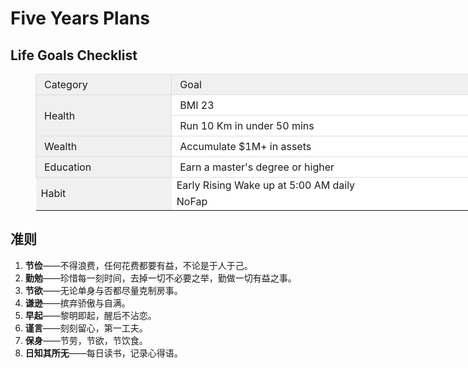 # Five Years Plans

## Life Goals Checklist

<figure class="table" style="width:1260px;">
      <table style="background-color:rgb(255, 255, 255);">
        <tbody>
          <tr>
            <td style="background-color:#f0f0f0;border:1px solid rgb(221, 221, 221);padding:6px 13px;width:200px;">Category</td>
            <td style="background-color:rgb(240, 240, 240);border:1px solid rgb(221, 221, 221);padding:6px 13px;width:860px;">Goal</td>
            <td style="background-color:rgb(240, 240, 240);border:1px solid rgb(221, 221, 221);padding:6px 13px;text-align:center;width:200px;">Tatget Date</td>
          </tr>
          <tr>
            <td style="background-color:#f0f0f0;border:1px solid rgb(221, 221, 221);padding:6px 13px;width:200px;"
            rowspan="2">Health</td>
            <td style="border:1px solid rgb(221, 221, 221);padding:6px 13px;">BMI 23</td>
            <td style="border:1px solid rgb(221, 221, 221);padding:6px 13px;text-align:center;width:200px;">&nbsp;</td>
          </tr>
          <tr>
            <td style="border:1px solid rgb(221, 221, 221);padding:6px 13px;">Run 10 Km in under 50 mins</td>
            <td style="border:1px solid rgb(221, 221, 221);padding:6px 13px;text-align:center;width:200px;">&nbsp;</td>
          </tr>
          <tr>
            <td style="background-color:#f0f0f0;border:1px solid rgb(221, 221, 221);padding:6px 13px;width:200px;">Wealth</td>
            <td style="border:1px solid rgb(221, 221, 221);padding:6px 13px;">Accumulate $1M+ in assets</td>
            <td style="border:1px solid rgb(221, 221, 221);padding:6px 13px;text-align:center;width:200px;">&nbsp;</td>
          </tr>
          <tr>
            <td style="background-color:#f0f0f0;border:1px solid rgb(221, 221, 221);padding:6px 13px;width:200px;">Education</td>
            <td style="border:1px solid rgb(221, 221, 221);padding:6px 13px;">Earn a master's degree or higher</td>
            <td style="border:1px solid rgb(221, 221, 221);padding:6px 13px;text-align:center;width:200px;">&nbsp;</td>
          </tr>
          <tr>
            <td style="background-color:#f0f0f0;width:200px;" rowspan="2">Habit</td>
            <td>Early Rising Wake up at 5:00 AM daily</td>
            <td style="text-align:center;width:200px;">&nbsp;</td>
          </tr>
          <tr>
            <td>NoFap</td>
            <td style="text-align:center;width:200px;">&nbsp;</td>
          </tr>
        </tbody>
      </table>
    </figure>

## 准则

1. **节俭**——不得浪费，任何花费都要有益，不论是于人于己。  
2. **勤勉**——珍惜每一刻时间，去掉一切不必要之举，勤做一切有益之事。  
3. **节欲**——无论单身与否都尽量克制房事。  
4. **谦逊**——摈弃骄傲与自满。  
5. **早起**——黎明即起，醒后不沾恋。    
6. **谨言**——刻刻留心，第一工夫。  
7. **保身**——节劳，节欲，节饮食。  
8. **日知其所无**——每日读书，记录心得语。  
